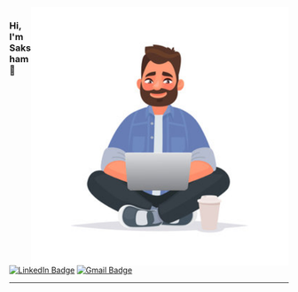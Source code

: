 <img align="right" src="https://github.com/sakshamgupta006/sakshamgupta006/blob/main/front.jpg" alt="Coding Bliss" width=465px height=465px/>

### Hi, I'm Saksham 👋

[![LinkedIn Badge](https://img.shields.io/badge/LinkedIn-0077B5?style=for-the-badge&logo=linkedin&logoColor=white)](https://in.linkedin.com/in/guptasaksham)
[![Gmail Badge](hhttps://img.shields.io/badge/Gmail-D14836?style=for-the-badge&logo=gmail&logoColor=white)](mailto:saksham@vt.edu)

---

<!--
**sakshamgupta006/sakshamgupta006** is a ✨ _special_ ✨ repository because its `README.md` (this file) appears on your GitHub profile.

Here are some ideas to get you started:

- 🔭 I’m currently working on ...
- 🌱 I’m currently learning ...
- 👯 I’m looking to collaborate on ...
- 🤔 I’m looking for help with ...
- 💬 Ask me about ...
- 📫 How to reach me: ...
- 😄 Pronouns: ...
- ⚡ Fun fact: ...
-->
